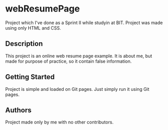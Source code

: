 # webResumePage

Project which I've done as a Sprint II while studyin at BIT. Project was made using only HTML and CSS.

## Description
This project is an online web resume page example. It is about me, but made for purpose of practice, so it contain false information.


## Getting Started

Project is simple and loaded on Git pages. Just simply run it using Git pages.

## Authors

Project made only by me with no other contributors.
